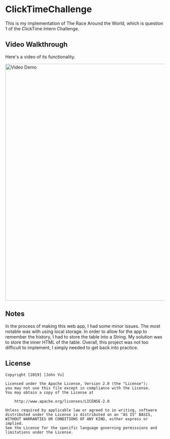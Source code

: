 # ClickTimeChallenge
This is my implementation of The Race Around the World, which is question 1 of the ClickTime Intern Challenge.

## Video Walkthrough 

Here's a video of its functionality.

<img src="demo/clicktime.gif" title='RaceDemo' width='750px' alt='Video Demo' />

## Notes

In the process of making this web app, I had some minor issues. The most notable was with using local storage. In order to allow for the app to remember the history, I had to store the table into a String. My solution was to store the inner HTML of the table. Overall, this project was not too difficult to implement, I simply needed to get back into practice.

## License

    Copyright [2019] [John Yu]

    Licensed under the Apache License, Version 2.0 (the "License");
    you may not use this file except in compliance with the License.
    You may obtain a copy of the License at

        http://www.apache.org/licenses/LICENSE-2.0

    Unless required by applicable law or agreed to in writing, software
    distributed under the License is distributed on an "AS IS" BASIS,
    WITHOUT WARRANTIES OR CONDITIONS OF ANY KIND, either express or implied.
    See the License for the specific language governing permissions and
    limitations under the License.

